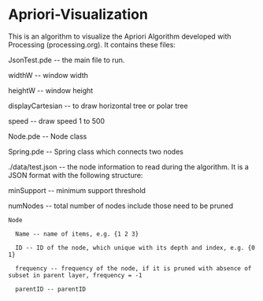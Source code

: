 # Apriori-Visualization 

This is an algorithm to visualize the Apriori Algorithm developed with Processing (processing.org). It contains these files:

JsonTest.pde -- the main file to run. 

  widthW -- window width
  
  heightW -- window height
  
  displayCartesian -- to draw horizontal tree or polar tree
  
  speed -- draw speed 1 to 500
  
Node.pde -- Node class

Spring.pde -- Spring class which connects two nodes

./data/test.json -- the node information to read during the algorithm. It is a JSON format with the following structure:

  minSupport -- minimum support threshold
  
  numNodes -- total number of nodes include those need to be pruned
  
    Node
    
      Name -- name of items, e.g. {1 2 3}
      
      ID -- ID of the node, which unique with its depth and index, e.g. {0 1}
      
      frequency -- frequency of the node, if it is pruned with absence of subset in parent layer, frequency = -1
      
      parentID -- parentID
